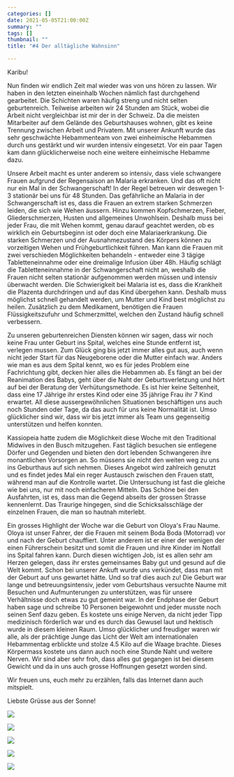 ```yaml
---
categories: []
date: 2021-05-05T21:00:00Z
summary: ""
tags: []
thumbnail: ""
title: "#4 Der alltägliche Wahnsinn"

---
```

Karibu!

Nun finden wir endlich Zeit mal wieder was von uns hören zu lassen. Wir haben in den letzten eineinhalb Wochen nämlich fast durchgehend gearbeitet. Die Schichten waren häufig streng und nicht selten geburtenreich. Teilweise arbeiten wir 24 Stunden am Stück, wobei die Arbeit nicht vergleichbar ist mir der in der Schweiz. Da die meisten Mitarbeiter auf dem Gelände des Geburtshauses wohnen, gibt es keine Trennung zwischen Arbeit und Privatem. Mit unserer Ankunft wurde das sehr geschwächte Hebammenteam von zwei einheimische Hebammen durch uns gestärkt und wir wurden intensiv eingesetzt. Vor ein paar Tagen kam dann glücklicherweise noch eine weitere einheimische Hebamme dazu.

Unsere Arbeit macht es unter anderem so intensiv, dass viele schwangere Frauen aufgrund der Regensaison an Malaria erkranken. Und das oft nicht nur ein Mal in der Schwangerschaft! In der Regel betreuen wir deswegen 1-3 stationär bei uns für 48 Stunden. Das gefährliche an Malaria in der Schwangerschaft ist es, dass die Frauen an extrem starken Schmerzen leiden, die sich wie Wehen äussern. Hinzu kommen Kopfschmerzen, Fieber, Gliederschmerzen, Husten und allgemeines Unwohlsein. Deshalb muss bei jeder Frau,  die mit Wehen kommt, genau darauf geachtet werden, ob es wirklich ein Geburtsbeginn ist oder doch eine Malariaerkrankung. Die starken Schmerzen und der Ausnahmezustand des Körpers können zu vorzeitigen Wehen und Frühgeburtlichkeit führen. Man kann die Frauen mit zwei verschieden Möglichkeiten behandeln - entweder eine 3 tägige Tabletteneinnahme oder eine dreimalige Infusion über 48h. Häufig schlägt die Tabletteneinnahme in der Schwangerschaft nicht an, weshalb die Frauen nicht selten stationär aufgenommen werden müssen und intensiv überwacht werden. Die Schwierigkeit bei Malaria ist es, dass die Krankheit die Plazenta durchdringen und auf das Kind übergehen kann. Deshalb muss möglichst schnell gehandelt werden, um Mutter und Kind best möglichst zu heilen. Zusätzlich zu dem Medikament, benötigen die Frauen Flüssigkeitszufuhr und Schmerzmittel, welchen den Zustand häufig schnell verbessern.

Zu unseren geburtenreichen Diensten können wir sagen, dass wir noch keine Frau unter Geburt ins Spital, welches eine Stunde entfernt ist, verlegen mussen. Zum Glück ging bis jetzt immer alles gut aus, auch wenn nicht jeder Start für das Neugeborene oder die Mutter einfach war. Anders wie man es aus dem Spital kennt, wo es für jedes Problem eine Fachrichtung gibt, decken hier alles die Hebammen ab. Es fängt an bei der Reanimation des Babys, geht über die Naht der Geburtsverletzung und hört auf bei der Beratung der Verhütungsmethode. Es ist hier keine Seltenheit, dass eine 17 Jährige ihr erstes Kind oder eine 35 jährige Frau ihr 7 Kind erwartet. All diese aussergewöhnlichen Situationen beschäftigen uns auch noch Stunden oder Tage, da das auch für uns keine Normalität ist. Umso glücklicher sind wir, dass wir bis jetzt immer als Team uns gegenseitig unterstützen und helfen konnten.

Kassiopeia hatte zudem die Möglichkeit diese Woche mit den Traditional Midwives in den Busch mitzugehen. Fast täglich besuchen sie entlegene Dörfer und Gegenden und bieten den dort lebenden Schwangeren ihre monantlichen Vorsorgen an. So müssens sie nicht den weiten weg zu uns ins Geburthaus auf sich nehmen. Dieses Angebot wird zahlreich genutzt und es findet jedes Mal ein reger Austausch zwischen den Frauen statt, während man auf die Kontrolle wartet. Die Untersuchung ist fast die gleiche wie bei uns, nur mit noch einfacheren Mitteln. Das Schöne bei den Ausfahrten, ist es, dass man die Gegend abseits der grossen Strasse kennenlernt. Das Traurige hingegen, sind die Schicksalsschläge der einzelnen Frauen, die man so hautnah miterlebt.

Ein grosses Highlight der Woche war die Geburt von Oloya's Frau Naume. Oloya ist unser Fahrer, der die Frauen mit seinem Boda Boda (Motorrad) vor und nach der Geburt chauffiert. Unter anderem ist er einer der wenigen der einen Führerschein besitzt und somit die Frauen und ihre Kinder im Notfall ins Spital fahren kann. Durch diesen wichtigen Job, ist es allen sehr am Herzen gelegen, dass ihr erstes gemeinsames Baby gut und gesund auf die Welt kommt. Schon bei unserer Ankuft wurde uns verkündet, dass man mit der Geburt auf uns gewartet hätte. Und so traf dies auch zu! Die Geburt war lange und betreuungsintensiv, jeder vom Geburtshaus versuchte Naume mit Besuchen und Aufmunterungen zu unterstützen, was für unsere Verhältnisse doch etwas zu gut gemeint war. In der Endphase der Geburt haben sage und schreibe 10 Personen beigewohnt und jeder musste noch seinen Senf dazu geben. Es kostete uns einige Nerven, da nicht jeder Tipp medizinisch förderlich war und es durch das Gewusel laut und hektisch wurde in diesem kleinen Raum. Umso glücklicher und freudiger waren wir alle, als der prächtige Junge das Licht der Welt am internationalen Hebammentag erblickte und stolze 4.5 Kilo auf die Waage brachte. Dieses Körpermass kostete uns dann auch noch eine Stunde Naht und weitere Nerven. Wir sind aber sehr froh, dass alles gut gegangen ist bei diesem Gewicht und da in uns auch grosse Hoffnungen gesetzt worden sind.

Wir freuen uns, euch mehr zu erzählen, falls das Internet dann auch mitspielt.

Liebste Grüsse aus der Sonne!

![](https://yoma-hebammen.ch/upload/2021/05/img-20210506-wa0004.jpg)

![](https://yoma-hebammen.ch/upload/2021/05/img-20210506-wa0006.jpg)

![](https://yoma-hebammen.ch/upload/2021/05/20210504_184306.jpg)

![](https://yoma-hebammen.ch/upload/2021/05/img-20210506-wa0003.jpg)

![](https://yoma-hebammen.ch/upload/2021/05/20210504_093650.jpg)